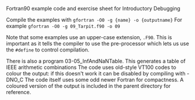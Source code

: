 Fortran90 example code and exercise sheet for Introductory Debugging

Compile the examples with
  `gfortran -O0 -g {name} -o {outputname}`
For example
  `gfortran -O0 -g 09_Tarpit.f90 -o 09`

Note that some examples use an upper-case extension, `.F90`. This is important as it tells the compiler to use the pre-processor which lets us use the `#define` to control compilation. 

There is also a program 03-05\_InfAndNaNTable. This generates a table of IEEE arithmetic combinations
The code uses old-style VT100 codes to colour the output: if this doesn't work it can be disabled by compiling with -DNO\_C
The code itself uses some odd newer Fortran for compactness.
A coloured version of the output is included in the parent directory for reference.
